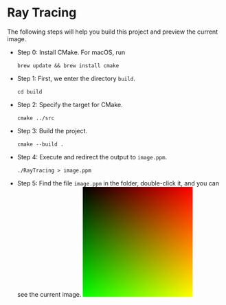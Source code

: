 # Ray Tracing

The following steps will help you build this project and preview the current image.

- Step 0: Install CMake. For macOS, run
    ```
    brew update && brew install cmake
    ```

- Step 1: First, we enter the directory `build`.
    ```
    cd build
    ```

- Step 2: Specify the target for CMake.
    ```
    cmake ../src
    ```

- Step 3: Build the project.
    ```
    cmake --build .
    ```

- Step 4: Execute and redirect the output to `image.ppm`.
    ```
    ./RayTracing > image.ppm
    ```

- Step 5: Find the file `image.ppm` in the folder, double-click it, and you can see the current image.
    ![image](./build/image.png)
